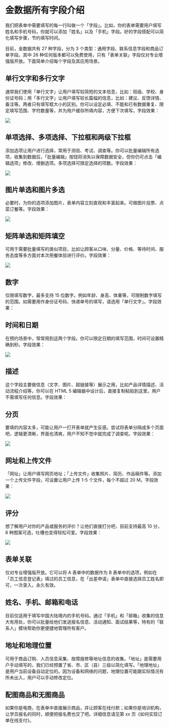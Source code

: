 # 金数据所有字段介绍

我们把表单中需要填写的每一行叫做一个「字段」。比如，你的表单需要用户填写姓名和手机号码，你就可以添加「姓名」以及「手机」字段。好的字段搭配可以简化填写步骤，节约填写时间。

目前，金数据共有 27 种字段，分为 3 个类型：通用字段、联系信息字段和商品订单字段。其中 26 种任何版本都可以免费使用，只有「表单关联」字段仅对专业增强版开放。下面简单介绍每个字段及其应用场景。

## **单行文字**和**多行文字**

通常我们使用「单行文字」让用户填写较简短的文本信息，比如：班级、学校、身份证号码；用「多行文字」让用户填写较长篇幅的信息，比如：建议、反馈详情、备注等。两者只有填写框大小的区别。你可以设定必填、不能和已有数据重复、限定填写范围、字符数量等，并为用户缓存所填内容，方便下次填写。字段效果：

![](https://dn-shimo-image.qbox.me/S93SJKCiFPo8160b/%E6%96%87%E6%9C%AC.png!thumbnail)

## **单项选择**、**多项选择**、**下拉框**和**两级下拉框**

添加选项让用户进行选择，常用于测验、考试、调查等。你可以批量编辑所有选项，收集到数据后，「批量编辑」按钮将消失以保障数据安全，但你仍可点击「编辑选项」修改、增删选项。多项选择可限定选择的项数。字段效果：

![](https://dn-shimo-image.qbox.me/I9O9XF4CqaYz1syj/%E9%80%89%E6%8B%A9.png!thumbnail)

## **图片单选**和**图片多选**

必要时，为你的选项添加图片，表单内容立刻直观和丰富起来。可做图片投票、点菜订餐等。字段效果：

![](https://dn-shimo-image.qbox.me/erDOUVWkMk8T5WH9/%E5%B1%8F%E5%B9%95%E5%BF%AB%E7%85%A7%202016-11-25%20%E4%B8%8B%E5%8D%882.58.55.png!thumbnail)

## **矩阵单选**和**矩阵填空**

可用于需要批量填写的类似项目，比如让顾客从口味、分量、价格、等待时间、服务态度等多方面对本次用餐体验进行评价。字段效果：

![](https://dn-shimo-image.qbox.me/EuWJmCa0V3oYTWhv/%E7%9F%A9%E9%98%B5.png!thumbnail)

## **数字**

仅限填写数字，最多支持 15 位数字。例如年龄、身高、体重等，可限制数字填写的范围。如需要用作身份证号码、快递单号的填写，请选用「单行文字」。字段效果：

## **时间**和**日期**

在预约场景中，常常用到这两个字段。你可以限定日期的填写范围，时间可设置精确到秒。字段效果：

![](https://dn-shimo-image.qbox.me/MppYZ5JpAWI9seuQ/%E9%A2%84%E7%BA%A6.png!thumbnail)

## **描述**

这个字段主要做信息（文字、图片、超链接等）展示之用，比如产品详情描述、活动流程介绍等，你可以在 HTML 5 编辑器中设计后，直接复制粘贴到这里。用户不需填写任何信息。字段效果：

## **分页**

要填的内容太多，可能让用户一打开表单就产生反感。尝试将表单分隔成多个页面吧，逻辑更清晰，界面也清爽，用户不知不觉中就完成了调查呢。字段效果：

![](https://dn-shimo-image.qbox.me/lhqHishMz3gMiF76/%E5%88%86%E9%A1%B5.png!thumbnail)

## **网址**和**上传文件**

「网址」让用户填写网页地址；「上传文件」收集照片、简历、作品稿件等。添加一个上传文件字段，可设置让用户上传 1-5 个文件，每个不超过 20 M。字段效果：

![](https://dn-shimo-image.qbox.me/pGGLUeXaI8081qhl/%E6%96%87%E4%BB%B6.png!thumbnail)

## **评分**

想了解用户对你的产品或服务的评价？让他们直接打分吧，目前支持最高 10 分， 8 种图案可选，吐槽也变得轻松可爱。字段效果：

![](https://dn-shimo-image.qbox.me/JazpuAN9LGY4zWIm/%E8%AF%84%E5%88%86.png!thumbnail)

## **表单关联**

仅对专业增强版开放。它可以将 A 表单中的数据作为 B 表单中的选项，例如在「员工信息登记表」填过的员工信息，在「出差申请」表单中直接选择员工姓名即可，一次录入，永久有效。

## **姓名**、**手机**、**邮箱**和**电话**

目前仅适用于填写中国大陆境内的手机号码。通过「手机」和「邮箱」收集的信息大有用处，你可以批量给他们发送报名信息、活动通知、面试结果等，特有的「联系人」模块帮助你更便捷地管理所有客户。

## **地址**和**地理位置**

可用于商品订购、人员信息采集、故障报修等地址信息的收集。「地址」是需要用户手动填写的，我们已经预置了省、市、区（县）三级以简化填写。「地理地址」是用户当前设备自动定位的。因为设备和网络的问题，地理位置可能跟实际情况有所未出入，用户可以手动修改定位。

## **配图商品**和**无图商品**

如果你是电商，在表单中直接展示商品，并让顾客在线付款；如果你是培训机构，让学员报名的同时，顺便把报名费也交了吧。详细信息请见第 xx 页《如何实现订单在线支付》。

